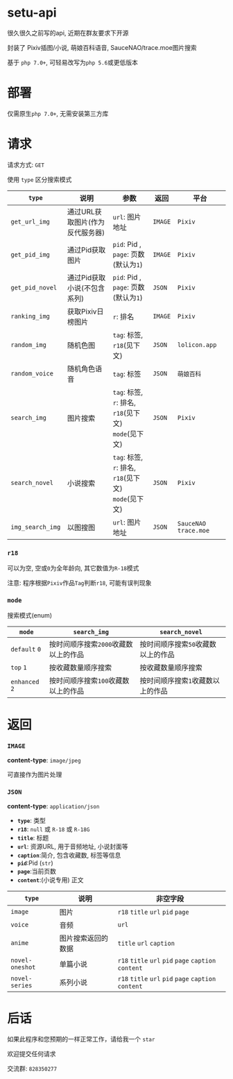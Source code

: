 # setu-api

很久很久之前写的api, 近期在群友要求下开源

封装了 Pixiv插图/小说, 萌娘百科语音, SauceNAO/trace.moe图片搜索

基于 `php 7.0+`, 可轻易改写为`php 5.6`或更低版本

# 部署

仅需原生`php 7.0+`, 无需安装第三方库

# 请求

请求方式: `GET`

使用 `type` 区分搜索模式

| `type`           | 说明                 | 参数                                                         | 返回      | 平台                     |
|------------------|--------------------|------------------------------------------------------------|---------|------------------------|
| `get_url_img`    | 通过URL获取图片(作为反代服务器) | `url`: 图片地址                                                | `IMAGE` | `Pixiv`                |
| `get_pid_img`    | 通过Pid获取图片          | `pid`: Pid ,<br/> `page`: 页数(默认为`1`)                       | `IMAGE` | `Pixiv`                |
| `get_pid_novel`  | 通过Pid获取小说(不包含系列)   | `pid`: Pid ,<br/> `page`: 页数(默认为`1`)                       | `JSON`  | `Pixiv`                |
| `ranking_img`    | 获取Pixiv日榜图片        | `r`: 排名                                                    | `IMAGE` | `Pixiv`                |
| `random_img`     | 随机色图               | `tag`: 标签,<br/> `r18`(见下文)                                 | `JSON`  | `lolicon.app`          |
| `random_voice`   | 随机角色语音             | `tag`: 标签                                                  | `JSON`  | `萌娘百科`                 |
| `search_img`     | 图片搜索               | `tag`: 标签,<br/> `r`: 排名,<br/> `r18`(见下文) <br/> `mode`(见下文) | `JSON`  | `Pixiv`                |
| `search_novel`   | 小说搜索               | `tag`: 标签,<br/> `r`: 排名,<br/> `r18`(见下文) <br/> `mode`(见下文) | `JSON`  | `Pixiv`                |
| `img_search_img` | 以图搜图               | `url`: 图片地址                                                | `JSON`  | `SauceNAO` `trace.moe` |

### `r18`

可以为空, 空或`0`为全年龄向, 其它数值为`R-18`模式

注意: 程序根据`Pixiv`作品`Tag`判断`r18`, 可能有误判现象

### `mode`

搜索模式(enum)

| `mode`         | `search_img`          | `search_novel`      |
|----------------|-----------------------|---------------------|
| `default` `0`  | 按时间顺序搜索`2000`收藏数以上的作品 | 按时间顺序搜索`50`收藏数以上的作品 |
| `top` `1`      | 按收藏数量顺序搜索             | 按收藏数量顺序搜索           |
| `enhanced` `2` | 按时间顺序搜索`100`收藏数以上的作品  | 按时间顺序搜索`1`收藏数以上的作品  |

# 返回

### `IMAGE`

**content-type**: `image/jpeg`

可直接作为图片处理

### `JSON`

**content-type**: `application/json`

* **`type`**: 类型
* **`r18`**: `null` 或 `R-18` 或 `R-18G`
* **`title`**: 标题
* **`url`**: 资源URL, 用于音频地址, 小说封面等
* **`caption`**:简介, 包含收藏数, 标签等信息
* **`pid`**:Pid (`str`)
* **`page`**:当前页数
* **`content`**:(小说专用) 正文

| `type`          | 说明        | 非空字段                                                 |
|-----------------|-----------|------------------------------------------------------|
| `image`         | 图片        | `r18` `title` `url` `pid` `page`                     |
| `voice`         | 音频        | `url`                                                |
| `anime`         | 图片搜索返回的数据 | `title` `url` `caption`                              |
| `novel-oneshot` | 单篇小说      | `r18` `title` `url` `pid` `page` `caption` `content` |
| `novel-series`  | 系列小说      | `r18` `title` `url` `pid` `page` `caption` `content` |

# 后话

如果此程序和您预期的一样正常工作，请给我一个 `star`

欢迎提交任何请求

交流群: `828350277`
